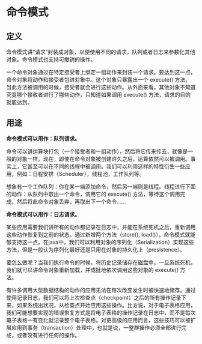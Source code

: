 # 命令模式

## 定义

命令模式讲“请求”封装成对象，以便使用不同的请求，队列或者日志来参数化其他对象。命令模式也支持可撤销的操作。

一个命令对象通过在特定接受者上绑定一组动作来封装一个请求。要达到这一点，命令对象将动作和接受者包进对象中。这个对象只暴露出一个 execute() 方法，当此方法被调用的时候，接受者就会进行这些动作。从外面来看，其他对象不知道究竟哪个接收者进行了哪些动作，只知道如果调用 execute() 方法，请求的目的就能达到。

## 用途

**命令模式可以用作：队列请求。**

命令可以讲运算块打包（一个接受者和一组动作），然后将它传来传去，就像是一般的对象一样。现在，即使在命令对象被创建许久之后，运算依然可以被调用。事实上，它甚至可以在不同的线程中被调用。我们可以利用这样的特性衍生一些应用，例如：日程安排（Scheduler），线程池，工作队列等。

想象有一个工作队列：你在某一端添加命令，然后另一端则是线程。线程进行下面的动作：从队列中取出一个命令，调用它的 execute() 方法，等待这个调用完成，然后将此命令对象丢弃，再取出下一个命令......

**命令模式可以用作：日志请求。**

某些应用需要我们讲所有的动作都记录在日志中，并能在系统死机之后，重新调用这些动作恢复到之前的状态。通过新增两个方法（store(), load()），命令模式就能够支持这一点。在java中，我们可以利用对象的序列化（Serialization）实现这些方法，但是一般认为序列化最好还是只用在对象的持久化上（presistence）。

要怎么做呢？当我们执行命令的时候，将历史记录储存在磁盘中。一旦系统死机，我们就可以讲命令对象重新加载，并成批地依次调用这些对象的 execute() 方法。

有许多调用大型数据结构的动作的应用无法在每次改变发生时被快速地储存。通过使用记录日志，我们可以将上次检查点（checkpoint）之后的所有操作记录下来，如果系统出状况，从检查点开始应用这些操作。比方说，对于电子表格应用，我们可能想要实现的错误恢复方式是将电子表格的操作记录在日志中，而不是每次电子表格一有变化就记录整个电子表格。对更高级的应用而言，这些技巧可以被扩展应用到事务（transaction）处理中，也就是说，一整群操作必须全部进行完成，或者没有进行任何的操作。